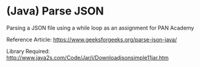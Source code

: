 # (Java) Parse JSON
Parsing a JSON file using a while loop as an assignment for PAN Academy

Reference Article: https://www.geeksforgeeks.org/parse-json-java/

Library Required: http://www.java2s.com/Code/Jar/j/Downloadjsonsimple11jar.htm